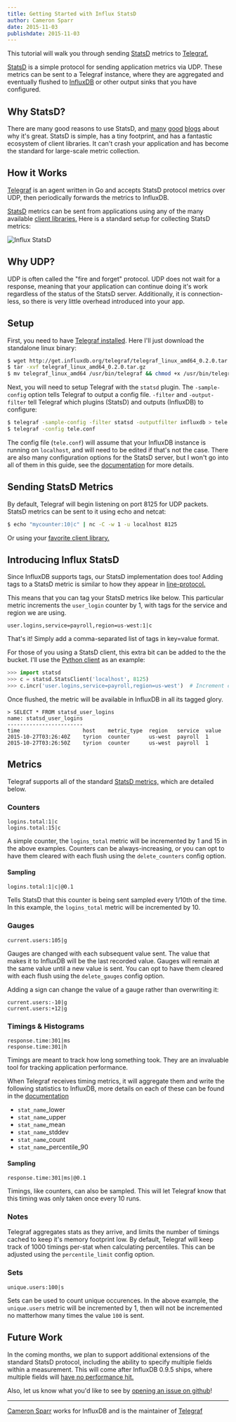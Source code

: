 ```yaml
---
title: Getting Started with Influx StatsD
author: Cameron Sparr
date: 2015-11-03
publishdate: 2015-11-03
---
```


This tutorial will walk you through sending
[StatsD](https://github.com/etsy/statsd#statsd-)
metrics to [Telegraf.](https://github.com/influxdb/telegraf/)

[StatsD](https://github.com/etsy/statsd#statsd-)
is a simple protocol for sending application metrics via UDP. These metrics
can be sent to a Telegraf instance, where they are aggregated and eventually
flushed to [InfluxDB](https://influxdb.com/)
or other output sinks that you have configured.

## Why StatsD?

There are many good reasons to use StatsD, and [many](https://www.datadoghq.com/blog/statsd/)
[good](https://codeascraft.com/2011/02/15/measure-anything-measure-everything/)
[blogs](https://www.digitalocean.com/community/tutorials/an-introduction-to-tracking-statistics-with-graphite-statsd-and-collectd)
about why it's great. StatsD is simple, has a tiny footprint, and has a
fantastic ecosystem of client libraries. It can't crash your application and has
become the standard for large-scale metric collection.

## How it Works

[Telegraf](https://github.com/influxdb/telegraf/) is an agent written
in Go and accepts StatsD protocol metrics over UDP, then periodically
forwards the metrics to InfluxDB.

[StatsD](https://github.com/etsy/statsd#statsd-)
metrics can be sent from applications using any of the many available
[client libraries.](https://github.com/etsy/statsd/wiki#client-implementations)
Here is a standard setup for collecting StatsD metrics:

![Influx StatsD](/img/blog/InfluxStatsD.svg)

## Why UDP?

UDP is often called the "fire and forget" protocol. UDP does not wait for a
response, meaning that your application can continue
doing it's work regardless of the status of the StatsD server. Additionally, it
is connection-less, so there is very little overhead introduced into your app.

## Setup

First, you need to have
[Telegraf installed](https://github.com/influxdb/telegraf#installation). Here
I'll just download the standalone linux binary:

```bash
$ wget http://get.influxdb.org/telegraf/telegraf_linux_amd64_0.2.0.tar.gz
$ tar -xvf telegraf_linux_amd64_0.2.0.tar.gz
$ mv telegraf_linux_amd64 /usr/bin/telegraf && chmod +x /usr/bin/telegraf
```

Next, you will need to setup Telegraf with the `statsd` plugin. The
`-sample-config` option tells Telegraf to output a config file. `-filter` and
`-output-filter` tell Telegraf which plugins (StatsD) and outputs (InfluxDB)
to configure:

```bash
$ telegraf -sample-config -filter statsd -outputfilter influxdb > tele.conf
$ telegraf -config tele.conf
```

The config file (`tele.conf`) will assume that your InfluxDB instance is
running on `localhost`, and will need to be edited if that's not the case. There
are also many configuration options for the StatsD server, but I won't go into
all of them in this guide, see the
[documentation](https://github.com/influxdb/telegraf/blob/master/plugins/statsd/README.md)
for more details.

## Sending StatsD Metrics

By default, Telegraf will begin listening on port 8125 for UDP packets. StatsD
metrics can be sent to it using echo and netcat:

```bash
$ echo "mycounter:10|c" | nc -C -w 1 -u localhost 8125
```

Or using your
[favorite client library.](https://github.com/etsy/statsd/wiki#client-implementations)

## Introducing Influx StatsD

Since InfluxDB supports tags, our StatsD implementation does too! Adding tags
to a StatsD metric is similar to how they appear in
[line-protocol.](https://influxdb.com/docs/v0.9/write_protocols/line.html)

This means that you can tag your StatsD metrics like below. This particular
metric increments the `user_login` counter by 1, with tags for the service
and region we are using.

```
user.logins,service=payroll,region=us-west:1|c
```

That's it! Simply add a comma-separated list of tags in key=value format.

For those of you using a StatsD client, this extra bit can be added to the
the bucket. I'll use the [Python client](https://pypi.python.org/pypi/statsd)
as an example:

```python
>>> import statsd
>>> c = statsd.StatsClient('localhost', 8125)
>>> c.incr('user.logins,service=payroll,region=us-west')  # Increment counter
```

Once flushed, the metric will be available in InfluxDB in all its tagged
glory.

```text
> SELECT * FROM statsd_user_logins
name: statsd_user_logins
------------------------
time                    host    metric_type  region   service  value
2015-10-27T03:26:40Z    tyrion  counter      us-west  payroll  1
2015-10-27T03:26:50Z    tyrion  counter      us-west  payroll  1
```

## Metrics

Telegraf supports all of the standard
[StatsD metrics,](https://github.com/etsy/statsd/blob/master/docs/metric_types.md)
which are detailed below.

### Counters

```text
logins.total:1|c
logins.total:15|c
```

A simple counter, the `logins_total` metric will be incremented by 1 and 15 in
the above examples. Counters can be always-increasing, or you can opt to have them
cleared with each flush using the `delete_counters` config option.

#### Sampling

```text
logins.total:1|c|@0.1
```

Tells StatsD that this counter is being sent sampled every 1/10th of the time.
In this example, the `logins_total` metric will be incremented by 10.

### Gauges

```text
current.users:105|g
```

Gauges are changed with each subsequent value sent. The value that makes it to
InfluxDB will be the last recorded value. Gauges will remain at the same value
until a new value is sent. You can opt to have them cleared with each flush using
the `delete_gauges` config option.

Adding a sign can change the value of a gauge rather than overwriting it:

```text
current.users:-10|g
current.users:+12|g
```

### Timings & Histograms

```text
response.time:301|ms
response.time:301|h
```

Timings are meant to track how long something took. They are an invaluable tool
for tracking application performance.

When Telegraf receives timing metrics, it will aggregate them and write the
following statistics to InfluxDB, more details on each of these can be found in
the
[documentation](https://github.com/influxdb/telegraf/tree/master/plugins/statsd#measurements)

* `stat_name`_lower
* `stat_name`_upper
* `stat_name`_mean
* `stat_name`_stddev
* `stat_name`_count
* `stat_name`_percentile_90

#### Sampling

```text
response.time:301|ms|@0.1
```

Timings, like counters, can also be sampled. This will let Telegraf know that
this timing was only taken once every 10 runs.

### Notes

Telegraf aggregates stats as they arrive, and limits the number of timings cached
to keep it's memory footprint low. By default, Telegraf will keep track of 1000
timings per-stat when calculating percentiles. This can be adjusted using the
`percentile_limit` config option.

### Sets

```text
unique.users:100|s
```

Sets can be used to count unique occurences. In the above example, the
`unique.users` metric will be incremented by 1, then will not be incremented no
matterhow many times the value `100` is sent.

## Future Work

In the coming months, we plan to support additional extensions of the
standard StatsD protocol, including the ability to specify multiple fields within a
measurement. This will come after InfluxDB 0.9.5 ships, where multiple fields
will
[have no performance hit.](https://influxdb.com/blog/2015/10/07/the_new_influxdb_storage_engine_a_time_structured_merge_tree.html)

Also, let us know what you'd like to see by
[opening an issue on github](https://github.com/influxdb/telegraf/issues)!

------

[Cameron Sparr](https://github.com/sparrc) works for InfluxDB and is the
maintainer of [Telegraf](https://github.com/influxdb/telegraf)
